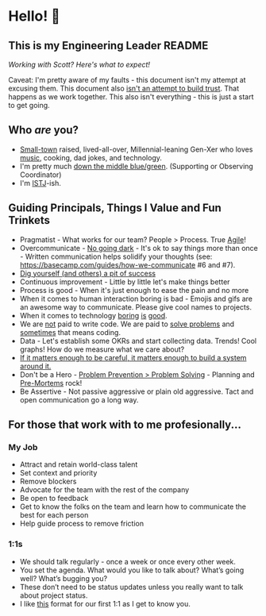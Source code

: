 # Hello! 👋

## This is my Engineering Leader README
*Working with Scott? Here's what to expect!*

Caveat: I'm pretty aware of my faults - this document isn't my attempt at excusing them. This document also [isn't an attempt to build trust](https://medium.com/@skamille/i-hate-manager-readmes-20a0dd9a70d0). That happens as we work together. This also isn't everything - this is just a start to get going.

## Who _are_ you?
* [Small-town](https://cityofpage.org/) raised, lived-all-over, Millennial-leaning Gen-Xer who loves [music](https://twitter.com/search?q=%40tapH20guru%20mixtape&src=typed_query), cooking, dad jokes, and technology.
* I'm pretty much [down the middle blue/green](https://www.wearebowline.com/blog/8-personality-types-a-deeper-dive-into-insights-discovery/). (Supporting or Observing Coordinator)
* I'm [ISTJ](https://www.truity.com/personality-type/ISTJ)-ish.

## Guiding Principals, Things I Value and Fun Trinkets
* Pragmatist - What works for our team? People > Process. True [Agile](https://agilemanifesto.org/)!
* Overcommunicate - [No going dark](https://blog.codinghorror.com/dont-go-dark/) - It's ok to say things more than once - Written communication helps solidify your thoughts (see: https://basecamp.com/guides/how-we-communicate #6 and #7).
* [Dig yourself (and others) a pit of success](https://blog.codinghorror.com/falling-into-the-pit-of-success/)
* Continuous improvement - Little by little let's make things better
* Process is good - When it's just enough to ease the pain and no more
* When it comes to human interaction boring is bad - Emojis and gifs are an awesome way to communicate. Please give cool names to projects.
* When it comes to technology [boring](https://mcfunley.com/choose-boring-technology) [is](https://boringrails.com/) [good](http://boringtechnology.club/).
* We are [not](https://blog.codinghorror.com/can-your-team-pass-the-elevator-test/) paid to write code. We are paid to [solve problems](https://levelup.gitconnected.com/the-problem-you-solve-is-more-important-than-the-code-you-write-d0e5493132c6) and [sometimes](https://blog.codinghorror.com/the-best-code-is-no-code-at-all/) that means coding.
* Data - Let's establish some OKRs and start collecting data. Trends! Cool graphs! How do we measure what we care about?
* [If it matters enough to be careful, it matters enough to build a system around it.](https://seths.blog/2018/11/quality-and-effort/)
* Don't be a Hero - [Problem Prevention > Problem Solving](https://twitter.com/shreyas/status/1218724150312751104) - Planning and [Pre-Mortems](https://hbr.org/2007/09/performing-a-project-premortem) rock!
* Be Assertive - Not passive aggressive or plain old aggressive. Tact and open communication go a long way.

## For those that work with to me profesionally...

### My Job
* Attract and retain world-class talent
* Set context and priority
* Remove blockers
* Advocate for the team with the rest of the company
* Be open to feedback
* Get to know the folks on the team and learn how to communicate the best for each person
* Help guide process to remove friction

### 1:1s
* We should talk regularly - once a week or once every other week.
* You set the agenda. What would you like to talk about? What’s going well? What’s bugging you?
* These don’t need to be status updates unless you really want to talk about project status.
* I like [this](https://larahogan.me/blog/first-one-on-one-questions/) format for our first 1:1 as I get to know you.
